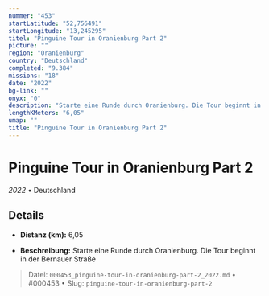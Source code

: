 ```yaml
---
nummer: "453"
startLatitude: "52,756491"
startLongitude: "13,245295"
titel: "Pinguine Tour in Oranienburg Part 2"
picture: ""
region: "Oranienburg"
country: "Deutschland"
completed: "9.384"
missions: "18"
date: "2022"
bg-link: ""
onyx: "0"
description: "Starte eine Runde durch Oranienburg. Die Tour beginnt in der Bernauer Straße"
lengthKMeters: "6,05"
umap: ""
title: "Pinguine Tour in Oranienburg Part 2"
---
```

# Pinguine Tour in Oranienburg Part 2

*2022* • Deutschland



## Details
- **Distanz (km):** 6,05



- **Beschreibung:** Starte eine Runde durch Oranienburg. Die Tour beginnt in der Bernauer Straße



> Datei: `000453_pinguine-tour-in-oranienburg-part-2_2022.md` • #000453 • Slug: `pinguine-tour-in-oranienburg-part-2`
